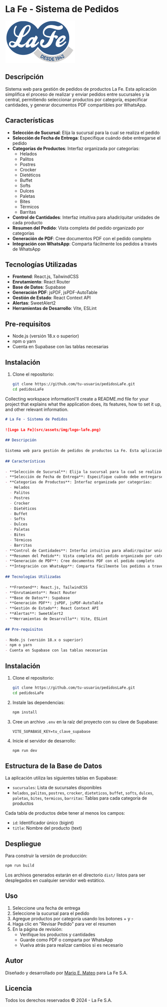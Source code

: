 # La Fe - Sistema de Pedidos

![Logo La Fe](src/assets/img/logo-lafe.png)

## Descripción

Sistema web para gestión de pedidos de productos La Fe. Esta aplicación simplifica el proceso de realizar y enviar pedidos entre sucursales y la central, permitiendo seleccionar productos por categoría, especificar cantidades, y generar documentos PDF compartibles por WhatsApp.

## Características

- **Selección de Sucursal**: Elija la sucursal para la cual se realiza el pedido
- **Selección de Fecha de Entrega**: Especifique cuándo debe entregarse el pedido
- **Categorías de Productos**: Interfaz organizada por categorías:
  - Helados
  - Palitos
  - Postres
  - Crocker
  - Dietéticos
  - Buffet
  - Softs
  - Dulces
  - Paletas
  - Bites
  - Térmicos
  - Barritas
- **Control de Cantidades**: Interfaz intuitiva para añadir/quitar unidades de cada producto
- **Resumen del Pedido**: Vista completa del pedido organizado por categorías
- **Generación de PDF**: Cree documentos PDF con el pedido completo
- **Integración con WhatsApp**: Comparta fácilmente los pedidos a través de WhatsApp

## Tecnologías Utilizadas

- **Frontend**: React.js, TailwindCSS
- **Enrutamiento**: React Router
- **Base de Datos**: Supabase
- **Generación PDF**: jsPDF, jsPDF-AutoTable
- **Gestión de Estado**: React Context API
- **Alertas**: SweetAlert2
- **Herramientas de Desarrollo**: Vite, ESLint

## Pre-requisitos

- Node.js (versión 18.x o superior)
- npm o yarn
- Cuenta en Supabase con las tablas necesarias

## Instalación

1. Clone el repositorio:
   ```bash
   git clone https://github.com/tu-usuario/pedidosLaFe.git
   cd pedidosLaFe
   ```

Collecting workspace informationI'll create a README.md file for your project that explains what the application does, its features, how to set it up, and other relevant information.

```markdown
# La Fe - Sistema de Pedidos

![Logo La Fe](src/assets/img/logo-lafe.png)

## Descripción

Sistema web para gestión de pedidos de productos La Fe. Esta aplicación simplifica el proceso de realizar y enviar pedidos entre sucursales y la central, permitiendo seleccionar productos por categoría, especificar cantidades, y generar documentos PDF compartibles por WhatsApp.

## Características

- **Selección de Sucursal**: Elija la sucursal para la cual se realiza el pedido
- **Selección de Fecha de Entrega**: Especifique cuándo debe entregarse el pedido
- **Categorías de Productos**: Interfaz organizada por categorías:
  - Helados
  - Palitos
  - Postres
  - Crocker
  - Dietéticos
  - Buffet
  - Softs
  - Dulces
  - Paletas
  - Bites
  - Térmicos
  - Barritas
- **Control de Cantidades**: Interfaz intuitiva para añadir/quitar unidades de cada producto
- **Resumen del Pedido**: Vista completa del pedido organizado por categorías
- **Generación de PDF**: Cree documentos PDF con el pedido completo
- **Integración con WhatsApp**: Comparta fácilmente los pedidos a través de WhatsApp

## Tecnologías Utilizadas

- **Frontend**: React.js, TailwindCSS
- **Enrutamiento**: React Router
- **Base de Datos**: Supabase
- **Generación PDF**: jsPDF, jsPDF-AutoTable
- **Gestión de Estado**: React Context API
- **Alertas**: SweetAlert2
- **Herramientas de Desarrollo**: Vite, ESLint

## Pre-requisitos

- Node.js (versión 18.x o superior)
- npm o yarn
- Cuenta en Supabase con las tablas necesarias
```

## Instalación

1. Clone el repositorio:

   ```bash
   git clone https://github.com/tu-usuario/pedidosLaFe.git
   cd pedidosLaFe
   ```

2. Instale las dependencias:

   ```bash
   npm install
   ```

3. Cree un archivo `.env` en la raíz del proyecto con su clave de Supabase:

   ```
   VITE_SUPABASE_KEY=tu_clave_supabase
   ```

4. Inicie el servidor de desarrollo:
   ```bash
   npm run dev
   ```

## Estructura de la Base de Datos

La aplicación utiliza las siguientes tablas en Supabase:

- `sucursales`: Lista de sucursales disponibles
- `helados`, `palitos`, `postres`, `crocker`, `dieteticos`, `buffet`, `softs`, `dulces`, `paletas`, `bites`, `termicos`, `barritas`: Tablas para cada categoría de productos

Cada tabla de productos debe tener al menos los campos:

- `id`: Identificador único (bigint)
- `title`: Nombre del producto (text)

## Despliegue

Para construir la versión de producción:

```bash
npm run build
```

Los archivos generados estarán en el directorio `dist/` listos para ser desplegados en cualquier servidor web estático.

## Uso

1. Seleccione una fecha de entrega
2. Seleccione la sucursal para el pedido
3. Agregue productos por categoría usando los botones + y -
4. Haga clic en "Revisar Pedido" para ver el resumen
5. En la página de revisión:
   - Verifique los productos y cantidades
   - Guarde como PDF o comparta por WhatsApp
   - Vuelva atrás para realizar cambios si es necesario

## Autor

Diseñado y desarrollado por [Mario E. Mateo](mailto:memateo@gmail.com) para La Fe S.A.

## Licencia

Todos los derechos reservados © 2024 - La Fe S.A.
